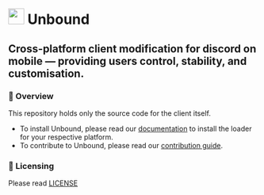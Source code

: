 # <img src="https://github.com/unbound-mod/assets/blob/main/logo/logo.png?raw=true" style="width: 2rem"> Unbound

##  Cross-platform client modification for discord on mobile — providing users control, stability, and customisation.

### 📱 Overview

This repository holds only the source code for the client itself.

- To install Unbound, please read our [documentation](https://docs.unbound.rip/overview) to install the loader for your respective platform.
- To contribute to Unbound, please read our [contribution guide](https://github.com/unbound-mod/client/blob/main/CONTRIBUTING.md).

### 📖 Licensing

Please read [LICENSE](https://github.com/unbound-mod/client/blob/main/LICENSE)
